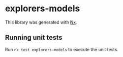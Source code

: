 # explorers-models

This library was generated with [Nx](https://nx.dev).

## Running unit tests

Run `nx test explorers-models` to execute the unit tests.
